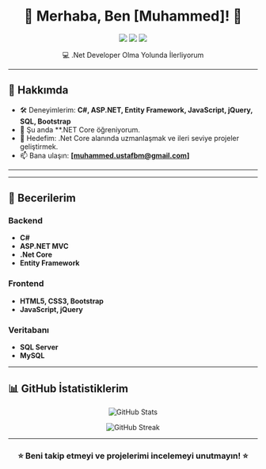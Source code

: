 <h1 align="center">🌟 Merhaba, Ben [Muhammed]! 🌟</h1>

<p align="center">
  <img src="https://img.shields.io/badge/-.Net%20Developer-purple?style=for-the-badge" />
  <img src="https://img.shields.io/badge/-ASP.NET%20MVC-purple?style=for-the-badge" />
  <img src="https://img.shields.io/badge/-Full%20Stack%20Developer-purple?style=for-the-badge" />
</p>

<p align="center">
  💻 .Net Developer Olma Yolunda İlerliyorum
</p>

---

## 🌟 **Hakkımda**

- 🛠️ Deneyimlerim: **C#, ASP.NET, Entity Framework, JavaScript, jQuery, SQL, Bootstrap**
- 🌱 Şu anda **.NET Core öğreniyorum.
- 🎯 Hedefim: .Net Core alanında uzmanlaşmak ve ileri seviye projeler geliştirmek.
- 📫 Bana ulaşın: **[muhammed.ustafbm@gmail.com]**

---



---

## 🌟 **Becerilerim**

### Backend
- **C#**
- **ASP.NET MVC**
- **.Net Core**
- **Entity Framework**

### Frontend
- **HTML5, CSS3, Bootstrap**
- **JavaScript, jQuery**

### Veritabanı
- **SQL Server**
- **MySQL**

---

## 📊 **GitHub İstatistiklerim**

<p align="center">
  <img src="https://github-readme-stats.vercel.app/api?username=kullaniciadi&show_icons=true&theme=tokyonight" alt="GitHub Stats" />
</p>
<p align="center">
  <img src="https://github-readme-streak-stats.herokuapp.com?user=kullaniciadi&theme=tokyonight" alt="GitHub Streak" />
</p>

---



<h3 align="center">⭐️ Beni takip etmeyi ve projelerimi incelemeyi unutmayın! ⭐️</h3>
